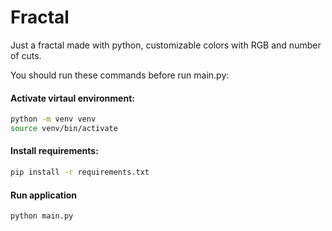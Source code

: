 # Fractal
Just a fractal made with python, customizable colors with RGB and number of cuts.

You should run these commands before run main.py:

#### Activate virtaul environment:
```bash
python -m venv venv
source venv/bin/activate
```

#### Install requirements:
```bash
pip install -r requirements.txt
```

#### Run application
```bash
python main.py
```

